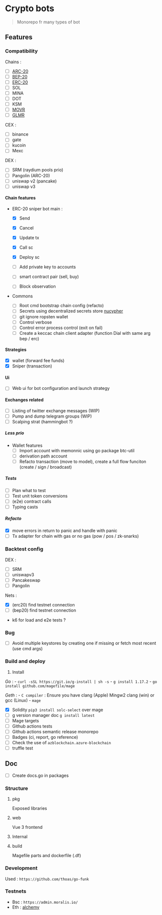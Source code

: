 # Crypto bots

> Monorepo fr many types of bot

## Features

### Compatibility

Chains :

- [ ] [ARC-20](https://github.com/ava-labs/coreth)
- [ ] [BEP-20](https://github.com/binance-chain/bsc)
- [ ] [ERC-20](https://github.com/ethereum/go-ethereum/)
- [ ] SOL
- [ ] MINA
- [ ] DOT
- [ ] KSM
- [ ] [MOVR]()
- [ ] [GLMR]()

CEX : 

- [ ] binance
- [ ] gate 
- [ ] kucoin 
- [ ] Mexc

DEX :
- [ ] SRM (raydium pools prio)
- [ ] Pangolin (ARC-20)
- [ ] uniswap v2 (pancake)
- [ ] uniswap v3

#### Chain features

- ERC-20 sniper bot main :

    - [x] Send
    - [x] Cancel
    - [x] Update tx
    - [x] Call sc
    - [x] Deploy sc
    - [ ] Add private key to accounts

    - [ ] smart contract pair (sell, buy)
    - [ ] Block observation

- Commons
    - [ ] Root cmd bootstrap chain config (refacto)
    - [ ] Secrets using decentralized secrets store [nucypher](https://www.nucypher.com/)
    - [ ] git ignore ropsten wallet
    - [ ] Control verbose
    - [ ] Control error process control (exit on fail)
    - [ ] Create a keccac chain client adapter (function Dial with same arg bep / erc)

#### Strategies

- [x] wallet (forward fee funds)
- [x] Sniper (transaction)

#### Ui

- [ ] Web ui for bot configuration and launch strategy

#### Exchanges related

- [ ] Listing of twitter exchange messages (WIP)
- [ ] Pump and dump telegram groups (WIP)
- [ ] Scalping strat (hammingbot ?)

##### Less prio

- Wallet features
    - [ ] Import account with memonnic using go package btc-util
    - [ ] derivation path account
    - [ ] Refacto transaction (move to model), create a full flow funciton (create / sign / broadcast)

##### Tests

- [ ] Plan what to test
- [ ] Test unit token conversions
- [ ] (e2e) contract calls
- [ ] Typing casts

##### Refacto

- [x] move errors in return to panic and handle with panic
- [ ] Tx adapter for chain with gas or no gas (pow / pos / zk-snarks)

### Backtest config

DEX : 
- [ ] SRM
- [ ] uniswapv3
- [ ] Pancakeswap
- [ ] Pangolin

Nets : 
- [x] (erc20) find testnet connection
- [ ] (bep20) find testnet connection
- k6 for load and e2e tests ?

### Bug

- [ ] Avoid multiple keystores by creating one if missing or fetch most recent (use cmd args)

### Build and deploy

1. Install

*Go* :
    - `curl -sSL https://git.io/g-install | sh -s`
    - `g install 1.17.2`
    - `go install github.com/magefile/mage`

*Geth* :
    - `C compiler` : Ensure you have clang (Apple) Mingw2 clang (win) or gcc (Linux) 
    - `mage`

- [x] Solidity `pip3 install solc-select` over mage
- [ ] g version manager doc `g install latest` 
- [ ] Mage targets
- [ ] Github actions tests
- [ ] Github actions semantic release monorepo
- [ ] Badges (ci, report, go reference)
- [ ] Check the use of `azblockchain.azure-blockchain`
- [ ] truffle test

## Doc

- [ ] Create docs.go in packages

### Structure

1. pkg

    Exposed libraries

1. web

    Vue 3 frontend

1. Internal

1. build

    Magefile parts and dockerfile (.df)

### Development

Used : `https://github.com/thoas/go-funk`

### Testnets

- Bsc : `https://admin.moralis.io/`
- Eth : [alchemy](https://dashboard.alchemyapi.io/)
